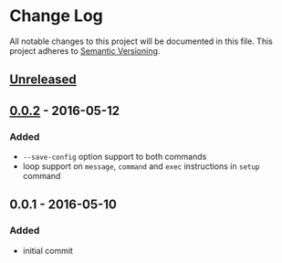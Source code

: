 # Change Log
All notable changes to this project will be documented in this file.
This project adheres to [Semantic Versioning](http://semver.org/).

## [Unreleased][unreleased]

## [0.0.2] - 2016-05-12
### Added
- `--save-config` option support to both commands
- loop support on `message`, `command` and `exec` instructions in `setup` command

## 0.0.1 - 2016-05-10
### Added
- initial commit

[unreleased]: https://github.com/lucatume/codeception-setup-local/compare/0.0.2...HEAD
[0.0.2]: https://github.com/lucatume/codeception-setup-local/compare/0.0.2...v   
